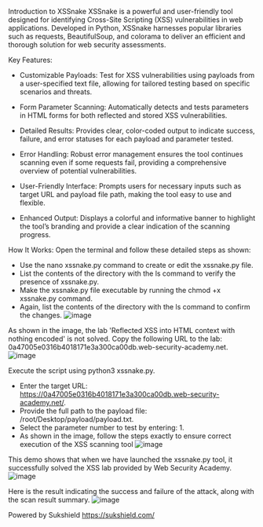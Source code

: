 Introduction to XSSnake
XSSnake is a powerful and user-friendly tool designed for identifying Cross-Site Scripting (XSS) vulnerabilities in web applications. Developed in Python, XSSnake harnesses popular libraries such as requests, BeautifulSoup, and colorama to deliver an efficient and thorough solution for web security assessments.

Key Features:
- Customizable Payloads: Test for XSS vulnerabilities using payloads from a user-specified text file, allowing for tailored testing based on specific scenarios and threats.

- Form Parameter Scanning: Automatically detects and tests parameters in HTML forms for both reflected and stored XSS vulnerabilities.

- Detailed Results: Provides clear, color-coded output to indicate success, failure, and error statuses for each payload and parameter tested.

- Error Handling: Robust error management ensures the tool continues scanning even if some requests fail, providing a comprehensive overview of potential vulnerabilities.

- User-Friendly Interface: Prompts users for necessary inputs such as target URL and payload file path, making the tool easy to use and flexible.

- Enhanced Output: Displays a colorful and informative banner to highlight the tool’s branding and provide a clear indication of the scanning progress.

How It Works:
Open the terminal and follow these detailed steps as shown:
- Use the nano xssnake.py command to create or edit the xssnake.py file.
- List the contents of the directory with the ls command to verify the presence of xssnake.py.
- Make the xssnake.py file executable by running the chmod +x xssnake.py command.
- Again, list the contents of the directory with the ls command to confirm the changes.
![image](https://github.com/user-attachments/assets/57c59904-8de1-4767-bf39-c8d8b9cd9ace)

As shown in the image, the lab 'Reflected XSS into HTML context with nothing encoded' is not solved. Copy the following URL to the lab: 0a47005e0316b4018171e3a300ca00db.web-security-academy.net.
![image](https://github.com/user-attachments/assets/573505d2-09af-4edb-abb3-7d48c4f0b586)

Execute the script using python3 xssnake.py.
- Enter the target URL: https://0a47005e0316b4018171e3a300ca00db.web-security-academy.net/.
- Provide the full path to the payload file: /root/Desktop/payload/payload.txt.
- Select the parameter number to test by entering: 1.
- As shown in the image, follow the steps exactly to ensure correct execution of the XSS scanning tool
![image](https://github.com/user-attachments/assets/6637f337-7a3c-4084-8b3e-9e07819984b9)

This demo shows that when we have launched the xssnake.py tool, it successfully solved the XSS lab provided by Web Security Academy.
![image](https://github.com/user-attachments/assets/c3d1131d-6401-4d40-a800-926061837db8)

Here is the result indicating the success and failure of the attack, along with the scan result summary.
![image](https://github.com/user-attachments/assets/084af37d-d2b5-48b6-a63d-b85ea458049c)

Powered by Sukshield
https://sukshield.com/
